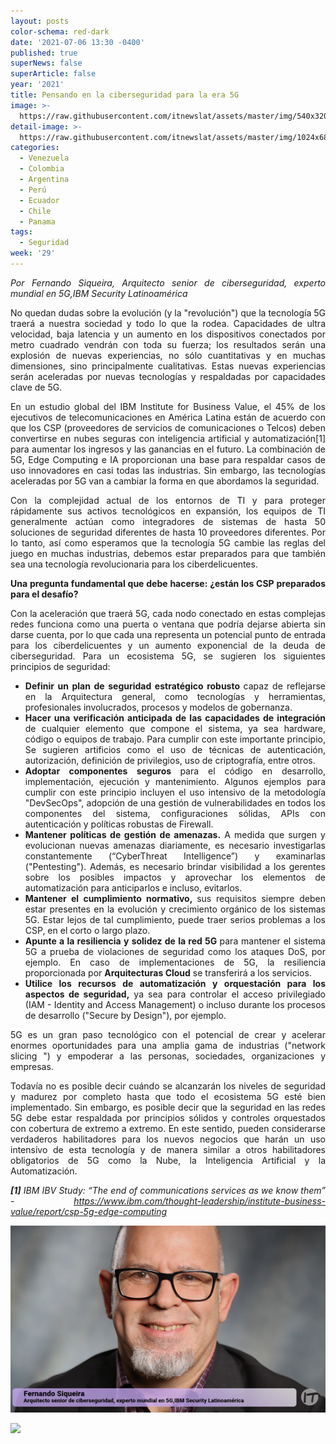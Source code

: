 ```yaml
---
layout: posts
color-schema: red-dark
date: '2021-07-06 13:30 -0400'
published: true
superNews: false
superArticle: false
year: '2021'
title: Pensando en la ciberseguridad para la era 5G
image: >-
  https://raw.githubusercontent.com/itnewslat/assets/master/img/540x320/Fernando-Siqueira-p.jpg
detail-image: >-
  https://raw.githubusercontent.com/itnewslat/assets/master/img/1024x680/Fernando-Siqueira-g.jpg
categories:
  - Venezuela
  - Colombia
  - Argentina
  - Perú
  - Ecuador
  - Chile
  - Panama
tags:
  - Seguridad
week: '29'
---
```

<p style="text-align: justify;"><em>Por Fernando Siqueira, Arquitecto senior de ciberseguridad, experto mundial en 5G,IBM Security Latinoamérica</em></p>
<p style="text-align: justify;">No quedan dudas sobre la evolución (y la "revolución") que la tecnología 5G traerá a nuestra sociedad y todo lo que la rodea. Capacidades de ultra velocidad, baja latencia y un aumento en los dispositivos conectados por metro cuadrado vendrán con toda su fuerza; los resultados serán una explosión de nuevas experiencias, no sólo cuantitativas y en muchas dimensiones, sino principalmente cualitativas. Estas nuevas experiencias serán aceleradas por nuevas tecnologías y respaldadas por capacidades clave de 5G.</p>
<p style="text-align: justify;">En un estudio global del IBM Institute for Business Value, el 45% de los ejecutivos de telecomunicaciones en América Latina están de acuerdo con que los CSP (proveedores de servicios de comunicaciones o Telcos) deben convertirse en nubes seguras con inteligencia artificial y automatización[1] para aumentar los ingresos y las ganancias en el futuro. La combinación de 5G, Edge Computing e IA proporcionan una base para respaldar casos de uso innovadores en casi todas las industrias. Sin embargo, las tecnologías aceleradas por 5G van a cambiar la forma en que abordamos la seguridad.</p>
<p style="text-align: justify;">Con la complejidad actual de los entornos de TI y para proteger rápidamente sus activos tecnológicos en expansión, los equipos de TI generalmente actúan como integradores de sistemas de hasta 50 soluciones de seguridad diferentes de hasta 10 proveedores diferentes. Por lo tanto, así como esperamos que la tecnología 5G cambie las reglas del juego en muchas industrias, debemos estar preparados para que también sea una tecnología revolucionaria para los ciberdelicuentes.</p>
<p style="text-align: justify;"><strong>Una pregunta fundamental que debe hacerse: ¿están los CSP preparados para el desafío?</strong></p>
<p style="text-align: justify;">Con la aceleración que traerá 5G, cada nodo conectado en estas complejas redes funciona como una puerta o ventana que podría dejarse abierta sin darse cuenta, por lo que cada una representa un potencial punto de entrada para los ciberdelicuentes y un aumento exponencial de la deuda de ciberseguridad. Para un ecosistema 5G, se sugieren los siguientes principios de seguridad:</p>

<ul style="text-align: justify;">
	<li><strong>Definir un plan de seguridad estratégico robusto </strong>capaz de reflejarse en la Arquitectura general, como tecnologías y herramientas, profesionales involucrados, procesos y modelos de gobernanza.</li>
	<li><strong>Hacer una verificación anticipada de las capacidades de integración </strong>de cualquier elemento que compone el sistema, ya sea hardware, código o equipos de trabajo. Para cumplir con este importante principio, Se sugieren artificios como el uso de técnicas de autenticación, autorización, definición de privilegios, uso de criptografía, entre otros.</li>
	<li><strong>Adoptar componentes seguros </strong>para el código en desarrollo, implementación, ejecución y mantenimiento. Algunos ejemplos para cumplir con este principio incluyen el uso intensivo de la metodología "DevSecOps", adopción de una gestión de vulnerabilidades en todos los componentes del sistema, configuraciones sólidas, APIs con autenticación y políticas robustas de Firewall.</li>
	<li><strong>Mantener políticas de gestión de amenazas.</strong> A medida que surgen y evolucionan nuevas amenazas diariamente, es necesario investigarlas constantemente (“CyberThreat Intelligence”) y examinarlas ("Pentesting"). Además, es necesario brindar visibilidad a los gerentes sobre los posibles impactos y aprovechar los elementos de automatización para anticiparlos e incluso, evitarlos.</li>
	<li><strong>Mantener el cumplimiento normativo, </strong>sus requisitos siempre deben estar presentes en la evolución y crecimiento orgánico de los sistemas 5G. Estar lejos de tal cumplimiento, puede traer serios problemas a los CSP, en el corto o largo plazo.</li>
	<li><strong>Apunte a la resiliencia y solidez de la red 5G </strong>para mantener el sistema 5G a prueba de violaciones de seguridad como los ataques DoS, por ejemplo. En caso de implementaciones de 5G, la resiliencia proporcionada por <strong>Arquitecturas Cloud</strong> se transferirá a los servicios.</li>
	<li><strong>Utilice los recursos de automatización y orquestación para los aspectos de seguridad,</strong> ya sea para controlar el acceso privilegiado (IAM - Identity and Access Management) o incluso durante los procesos de desarrollo ("Secure by Design"), por ejemplo.</li>
</ul>
<p style="text-align: justify;">5G es un gran paso tecnológico con el potencial de crear y acelerar enormes oportunidades para una amplia gama de industrias ("network slicing ") y empoderar a las personas, sociedades, organizaciones y empresas.</p>
<p style="text-align: justify;">Todavía no es posible decir cuándo se alcanzarán los niveles de seguridad y madurez por completo hasta que todo el ecosistema 5G esté bien implementado. Sin embargo, es posible decir que la seguridad en las redes 5G debe estar respaldada por principios sólidos y controles orquestados con cobertura de extremo a extremo. En este sentido, pueden considerarse verdaderos habilitadores para los nuevos negocios que harán un uso intensivo de esta tecnología y de manera similar a otros habilitadores obligatorios de 5G como la Nube, la Inteligencia Artificial y la Automatización.</p>
<p style="text-align: justify;"><em><strong>[1]</strong></em><em> IBM IBV Study: “The end of communications services as we know them” - </em><a href="https://www.ibm.com/thought-leadership/institute-business-value/report/csp-5g-edge-computing"><em>https://www.ibm.com/thought-leadership/institute-business-value/report/csp-5g-edge-computing</em></a></p>

![](https://raw.githubusercontent.com/itnewslat/assets/master/img/540x320/Fernando-Siqueira-p.jpg)

<img src="https://tracker.metricool.com/c3po.jpg?hash=56f88a41e39ab42c063cc51676587a04"/>
